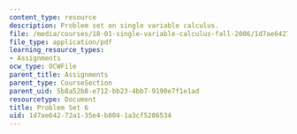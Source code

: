 ```yaml
---
content_type: resource
description: Problem set on single variable calculus.
file: /media/courses/18-01-single-variable-calculus-fall-2006/1d7ae64272a135e4b8041a3cf5286534_ps6.pdf
file_type: application/pdf
learning_resource_types:
- Assignments
ocw_type: OCWFile
parent_title: Assignments
parent_type: CourseSection
parent_uid: 5b8a52b8-e712-bb23-4bb7-9190e7f1e1ad
resourcetype: Document
title: Problem Set 6
uid: 1d7ae642-72a1-35e4-b804-1a3cf5286534
---
```

